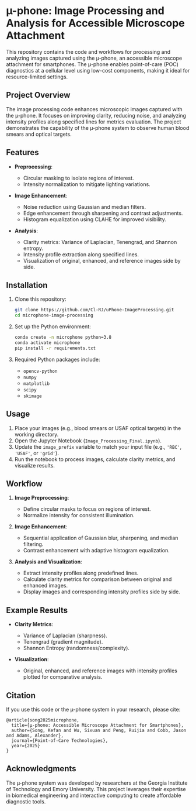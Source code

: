 # µ-phone: Image Processing and Analysis for Accessible Microscope Attachment

This repository contains the code and workflows for processing and analyzing images captured using the µ-phone, an accessible microscope attachment for smartphones. The µ-phone enables point-of-care (POC) diagnostics at a cellular level using low-cost components, making it ideal for resource-limited settings.

## Project Overview

The image processing code enhances microscopic images captured with the µ-phone. It focuses on improving clarity, reducing noise, and analyzing intensity profiles along specified lines for metrics evaluation. The project demonstrates the capability of the µ-phone system to observe human blood smears and optical targets.

## Features

- **Preprocessing**:
  - Circular masking to isolate regions of interest.
  - Intensity normalization to mitigate lighting variations.

- **Image Enhancement**:
  - Noise reduction using Gaussian and median filters.
  - Edge enhancement through sharpening and contrast adjustments.
  - Histogram equalization using CLAHE for improved visibility.

- **Analysis**:
  - Clarity metrics: Variance of Laplacian, Tenengrad, and Shannon entropy.
  - Intensity profile extraction along specified lines.
  - Visualization of original, enhanced, and reference images side by side.

## Installation

1. Clone this repository:
    ```bash
    git clone https://github.com/Cl-RJ/uPhone-ImageProcessing.git
    cd microphone-image-processing
    ```

2. Set up the Python environment:
    ```bash
    conda create -n microphone python=3.8
    conda activate microphone
    pip install -r requirements.txt
    ```

3. Required Python packages include:
   - `opencv-python`
   - `numpy`
   - `matplotlib`
   - `scipy`
   - `skimage`

## Usage

1. Place your images (e.g., blood smears or USAF optical targets) in the working directory.
2. Open the Jupyter Notebook (`Image_Processing_Final.ipynb`).
3. Update the `image_prefix` variable to match your input file (e.g., `'RBC'`, `'USAF'`, or `'grid'`).
4. Run the notebook to process images, calculate clarity metrics, and visualize results.

## Workflow

1. **Image Preprocessing**:
   - Define circular masks to focus on regions of interest.
   - Normalize intensity for consistent illumination.

2. **Image Enhancement**:
   - Sequential application of Gaussian blur, sharpening, and median filtering.
   - Contrast enhancement with adaptive histogram equalization.

3. **Analysis and Visualization**:
   - Extract intensity profiles along predefined lines.
   - Calculate clarity metrics for comparison between original and enhanced images.
   - Display images and corresponding intensity profiles side by side.

## Example Results

- **Clarity Metrics**:
  - Variance of Laplacian (sharpness).
  - Tenengrad (gradient magnitude).
  - Shannon Entropy (randomness/complexity).

- **Visualization**:
  - Original, enhanced, and reference images with intensity profiles plotted for comparative analysis.

## Citation

If you use this code or the µ-phone system in your research, please cite:

```
@article{song2025microphone,
  title={µ-phone: Accessible Microscope Attachment for Smartphones},
  author={Song, Kefan and Wu, Sixuan and Peng, Ruijia and Cobb, Jason and Adams, Alexander},
  journal={Point-of-Care Technologies},
  year={2025}
}
```

## Acknowledgments

The µ-phone system was developed by researchers at the Georgia Institute of Technology and Emory University. This project leverages their expertise in biomedical engineering and interactive computing to create affordable diagnostic tools.